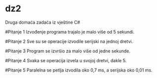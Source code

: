 # dz2
Druga domaća zadaća iz vještine C#

#Pitanje 1
Izvođenje programa trajalo je malo više od 5 sekundi.

#Pitanje 2
Sve su se operacije izvodile serijski na jednoj dretvi.

#Pitanje 3
Program se izvršio za malo više od jedne sekunde.

#Pitanje 4
Svaka se operacija izvela u svojoj dretvi, dakle 5.

#Pitanje 5
Paralelna se petlja izvodila oko 0,7 ms, a serijska oko 0,01 ms.